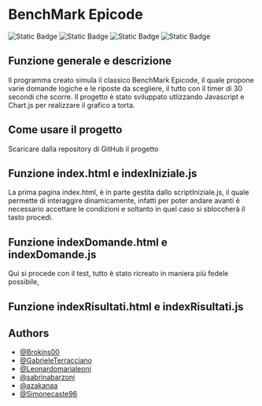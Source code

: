 # BenchMark Epicode
![Static Badge](https://img.shields.io/badge/HTML5-E34F26?logo=html5&logoColor=white)
![Static Badge](https://img.shields.io/badge/CSS-1572B6?logo=css3&logoColor=white)
![Static Badge](https://img.shields.io/badge/JavaScript-F7DF1E?logo=javascript&logoColor=white)
![Static Badge](https://img.shields.io/badge/Version-1.0.0-blue)

## Funzione generale e descrizione
Il programma creato simula il classico BenchMark Epicode, il quale propone varie domande logiche e le riposte da scegliere, il tutto con il timer di 30 secondi che scorre.
Il progetto è stato sviluppato utlizzando Javascript e Chart.js per realizzare il grafico a torta.

## Come usare il progetto
Scaricare dalla repository di GitHub il progetto 

## Funzione index.html e indexIniziale.js
La prima pagina index.html, è in parte gestita dallo scriptIniziale.js, il quale permette di interaggire dinamicamente, infatti per poter andare avanti è necessario accettare le condizioni e soltanto in quel caso si sbloccherà il tasto procedi.

## Funzione indexDomande.html e indexDomande.js
Qui si procede con il test, tutto è stato ricreato in maniera più fedele possibile, 


## Funzione indexRisultati.html e indexRisultati.js








## Authors

- [@Brokins00](https://github.com/Brokins00)
- [@GabrieleTerracciano](https://github.com/GabrieleTerracciano)
- [@Leonardomarialeoni](https://github.com/Leonardomarialeoni)
- [@sabrinabarzoni](https://github.com/sabrinabarzoni)
- [@azakanaa](https://github.com/azakanaa)
- [@Simonecaste96](https://github.com/Simonecaste96)
